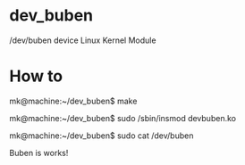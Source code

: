 dev_buben
=========

/dev/buben device Linux Kernel Module

How to
======

mk@machine:~/dev_buben$ make

mk@machine:~/dev_buben$ sudo /sbin/insmod devbuben.ko

mk@machine:~/dev_buben$ sudo cat /dev/buben 

Buben is works!



